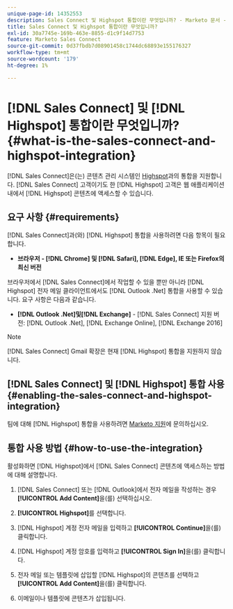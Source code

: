 ```yaml
---
unique-page-id: 14352553
description: Sales Connect 및 Highspot 통합이란 무엇입니까? - Marketo 문서 - 제품 설명서
title: Sales Connect 및 Highspot 통합이란 무엇입니까?
exl-id: 30a7745e-169b-463e-8855-d1c9f14d7753
feature: Marketo Sales Connect
source-git-commit: 0d37fbdb7d08901458c1744dc68893e155176327
workflow-type: tm+mt
source-wordcount: '179'
ht-degree: 1%

---
```


# [!DNL Sales Connect] 및 [!DNL Highspot] 통합이란 무엇입니까? {#what-is-the-sales-connect-and-highspot-integration}

[!DNL Sales Connect]은(는) 콘텐츠 관리 시스템인 [Highspot](https://www.highspot.com/)과의 통합을 지원합니다. [!DNL Sales Connect] 고객이기도 한 [!DNL Highspot] 고객은 웹 애플리케이션 내에서 [!DNL Highspot] 콘텐츠에 액세스할 수 있습니다.

## 요구 사항 {#requirements}

[!DNL Sales Connect]과(와) [!DNL Highspot] 통합을 사용하려면 다음 항목이 필요합니다.

* **브라우저 - [!DNL Chrome] 및 [!DNL Safari], [!DNL Edge], IE 또는 Firefox의 최신 버전**

브라우저에서 [!DNL Sales Connect]에서 작업할 수 있을 뿐만 아니라 [!DNL Highspot] 전자 메일 클라이언트에서도 [!DNL Outlook .Net] 통합을 사용할 수 있습니다. 요구 사항은 다음과 같습니다.

* **[!DNL Outlook .Net]및[!DNL Exchange]** - [!DNL Sales Connect] 지원 버전: [!DNL Outlook .Net], [!DNL Exchange Online], [!DNL Exchange 2016]

>[!NOTE]
>
>[!DNL Sales Connect] Gmail 확장은 현재 [!DNL Highspot] 통합을 지원하지 않습니다.

## [!DNL Sales Connect] 및 [!DNL Highspot] 통합 사용 {#enabling-the-sales-connect-and-highspot-integration}

팀에 대해 [!DNL Highspot] 통합을 사용하려면 [Marketo 지원](https://nation.marketo.com/t5/Support/ct-p/Support#)에 문의하십시오.

## 통합 사용 방법 {#how-to-use-the-integration}

활성화하면 [!DNL Highspot]에서 [!DNL Sales Connect] 콘텐츠에 액세스하는 방법에 대해 설명합니다.

1. [!DNL Sales Connect] 또는 [!DNL Outlook]에서 전자 메일을 작성하는 경우 **[!UICONTROL Add Content]**&#x200B;을(를) 선택하십시오.

1. **[!UICONTROL Highspot]**&#x200B;를 선택합니다.

1. [!DNL Highspot] 계정 전자 메일을 입력하고 **[!UICONTROL Continue]**&#x200B;을(를) 클릭합니다.

1. [!DNL Highspot] 계정 암호를 입력하고 **[!UICONTROL Sign In]**&#x200B;을(를) 클릭합니다.

1. 전자 메일 또는 템플릿에 삽입할 [!DNL Highspot]의 콘텐츠를 선택하고 **[!UICONTROL Add Content]**&#x200B;을(를) 클릭합니다.

1. 이메일이나 템플릿에 콘텐츠가 삽입됩니다.
